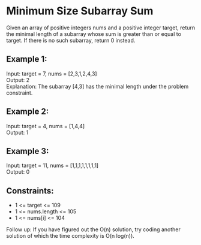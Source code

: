 # Minimum Size Subarray Sum
Given an array of positive integers nums and a positive integer target, return the minimal length of a 
subarray
 whose sum is greater than or equal to target. If there is no such subarray, return 0 instead.

 

## Example 1:

Input: target = 7, nums = [2,3,1,2,4,3]  
Output: 2  
Explanation: The subarray [4,3] has the minimal length under the problem constraint.
## Example 2:

Input: target = 4, nums = [1,4,4]  
Output: 1  
## Example 3:

Input: target = 11, nums = [1,1,1,1,1,1,1,1]  
Output: 0  
 

## Constraints:

- 1 <= target <= 109
- 1 <= nums.length <= 105
- 1 <= nums[i] <= 104
 

Follow up: If you have figured out the O(n) solution, try coding another solution of which the time complexity is O(n log(n)).
